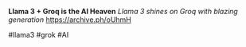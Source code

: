 **Llama 3 + Groq is the AI Heaven**
*Llama 3 shines on Groq with blazing generation*
https://archive.ph/oUhmH

#llama3 #grok #AI 